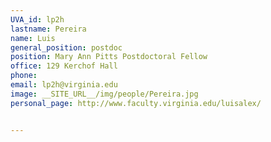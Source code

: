 ```yaml
---
UVA_id: lp2h
lastname: Pereira
name: Luis
general_position: postdoc
position: Mary Ann Pitts Postdoctoral Fellow
office: 129 Kerchof Hall
phone:
email: lp2h@virginia.edu
image: __SITE_URL__/img/people/Pereira.jpg
personal_page: http://www.faculty.virginia.edu/luisalex/


---
```

